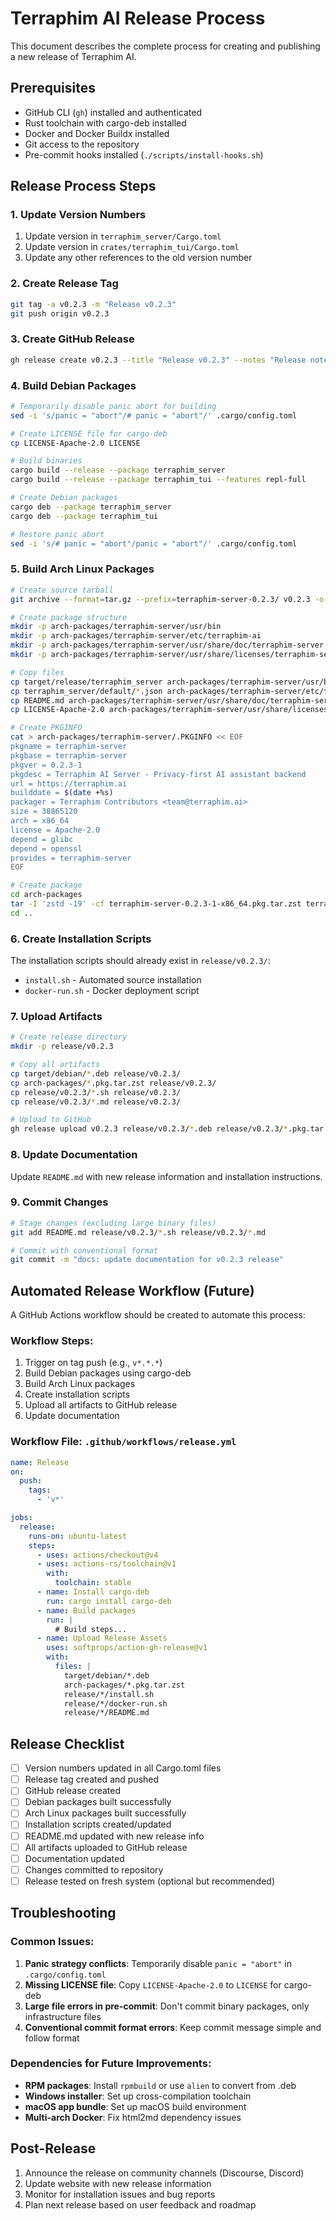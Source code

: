 # Terraphim AI Release Process

This document describes the complete process for creating and publishing a new release of Terraphim AI.

## Prerequisites

- GitHub CLI (`gh`) installed and authenticated
- Rust toolchain with cargo-deb installed
- Docker and Docker Buildx installed
- Git access to the repository
- Pre-commit hooks installed (`./scripts/install-hooks.sh`)

## Release Process Steps

### 1. Update Version Numbers

1. Update version in `terraphim_server/Cargo.toml`
2. Update version in `crates/terraphim_tui/Cargo.toml`
3. Update any other references to the old version number

### 2. Create Release Tag

```bash
git tag -a v0.2.3 -m "Release v0.2.3"
git push origin v0.2.3
```

### 3. Create GitHub Release

```bash
gh release create v0.2.3 --title "Release v0.2.3" --notes "Release notes here"
```

### 4. Build Debian Packages

```bash
# Temporarily disable panic abort for building
sed -i 's/panic = "abort"/# panic = "abort"/' .cargo/config.toml

# Create LICENSE file for cargo-deb
cp LICENSE-Apache-2.0 LICENSE

# Build binaries
cargo build --release --package terraphim_server
cargo build --release --package terraphim_tui --features repl-full

# Create Debian packages
cargo deb --package terraphim_server
cargo deb --package terraphim_tui

# Restore panic abort
sed -i 's/# panic = "abort"/panic = "abort"/' .cargo/config.toml
```

### 5. Build Arch Linux Packages

```bash
# Create source tarball
git archive --format=tar.gz --prefix=terraphim-server-0.2.3/ v0.2.3 -o terraphim-server-0.2.3.tar.gz

# Create package structure
mkdir -p arch-packages/terraphim-server/usr/bin
mkdir -p arch-packages/terraphim-server/etc/terraphim-ai
mkdir -p arch-packages/terraphim-server/usr/share/doc/terraphim-server
mkdir -p arch-packages/terraphim-server/usr/share/licenses/terraphim-server

# Copy files
cp target/release/terraphim_server arch-packages/terraphim-server/usr/bin/
cp terraphim_server/default/*.json arch-packages/terraphim-server/etc/terraphim-ai/
cp README.md arch-packages/terraphim-server/usr/share/doc/terraphim-server/
cp LICENSE-Apache-2.0 arch-packages/terraphim-server/usr/share/licenses/terraphim-server/

# Create PKGINFO
cat > arch-packages/terraphim-server/.PKGINFO << EOF
pkgname = terraphim-server
pkgbase = terraphim-server
pkgver = 0.2.3-1
pkgdesc = Terraphim AI Server - Privacy-first AI assistant backend
url = https://terraphim.ai
builddate = $(date +%s)
packager = Terraphim Contributors <team@terraphim.ai>
size = 38865120
arch = x86_64
license = Apache-2.0
depend = glibc
depend = openssl
provides = terraphim-server
EOF

# Create package
cd arch-packages
tar -I 'zstd -19' -cf terraphim-server-0.2.3-1-x86_64.pkg.tar.zst terraphim-server/
cd ..
```

### 6. Create Installation Scripts

The installation scripts should already exist in `release/v0.2.3/`:
- `install.sh` - Automated source installation
- `docker-run.sh` - Docker deployment script

### 7. Upload Artifacts

```bash
# Create release directory
mkdir -p release/v0.2.3

# Copy all artifacts
cp target/debian/*.deb release/v0.2.3/
cp arch-packages/*.pkg.tar.zst release/v0.2.3/
cp release/v0.2.3/*.sh release/v0.2.3/
cp release/v0.2.3/*.md release/v0.2.3/

# Upload to GitHub
gh release upload v0.2.3 release/v0.2.3/*.deb release/v0.2.3/*.pkg.tar.zst release/v0.2.3/*.sh release/v0.2.3/*.md
```

### 8. Update Documentation

Update `README.md` with new release information and installation instructions.

### 9. Commit Changes

```bash
# Stage changes (excluding large binary files)
git add README.md release/v0.2.3/*.sh release/v0.2.3/*.md

# Commit with conventional format
git commit -m "docs: update documentation for v0.2.3 release"
```

## Automated Release Workflow (Future)

A GitHub Actions workflow should be created to automate this process:

### Workflow Steps:
1. Trigger on tag push (e.g., `v*.*.*`)
2. Build Debian packages using cargo-deb
3. Build Arch Linux packages
4. Create installation scripts
5. Upload all artifacts to GitHub release
6. Update documentation

### Workflow File: `.github/workflows/release.yml`

```yaml
name: Release
on:
  push:
    tags:
      - 'v*'

jobs:
  release:
    runs-on: ubuntu-latest
    steps:
      - uses: actions/checkout@v4
      - uses: actions-rs/toolchain@v1
        with:
          toolchain: stable
      - name: Install cargo-deb
        run: cargo install cargo-deb
      - name: Build packages
        run: |
          # Build steps...
      - name: Upload Release Assets
        uses: softprops/action-gh-release@v1
        with:
          files: |
            target/debian/*.deb
            arch-packages/*.pkg.tar.zst
            release/*/install.sh
            release/*/docker-run.sh
            release/*/README.md
```

## Release Checklist

- [ ] Version numbers updated in all Cargo.toml files
- [ ] Release tag created and pushed
- [ ] GitHub release created
- [ ] Debian packages built successfully
- [ ] Arch Linux packages built successfully
- [ ] Installation scripts created/updated
- [ ] README.md updated with new release info
- [ ] All artifacts uploaded to GitHub release
- [ ] Documentation updated
- [ ] Changes committed to repository
- [ ] Release tested on fresh system (optional but recommended)

## Troubleshooting

### Common Issues:

1. **Panic strategy conflicts**: Temporarily disable `panic = "abort"` in `.cargo/config.toml`
2. **Missing LICENSE file**: Copy `LICENSE-Apache-2.0` to `LICENSE` for cargo-deb
3. **Large file errors in pre-commit**: Don't commit binary packages, only infrastructure files
4. **Conventional commit format errors**: Keep commit message simple and follow format

### Dependencies for Future Improvements:

- **RPM packages**: Install `rpmbuild` or use `alien` to convert from .deb
- **Windows installer**: Set up cross-compilation toolchain
- **macOS app bundle**: Set up macOS build environment
- **Multi-arch Docker**: Fix html2md dependency issues

## Post-Release

1. Announce the release on community channels (Discourse, Discord)
2. Update website with new release information
3. Monitor for installation issues and bug reports
4. Plan next release based on user feedback and roadmap